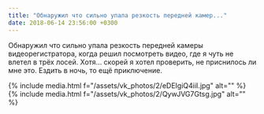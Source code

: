 ```yaml
---
title: "Обнаружил что сильно упала резкость передней камер..."
date: 2018-06-14 23:56:00 +0300
---
```


Обнаружил что сильно упала резкость передней камеры видеорегистратора, когда решил посмотреть видео, где я чуть не влетел в трёх лосей. Хотя... скорей я хотел проверить, не приснилось ли мне это. Ездить в ночь, то ещё приключение.


{% include media.html f="/assets/vk_photos/2/eDEIgiQ4iiI.jpg" alt="" %}
{% include media.html f="/assets/vk_photos/2/QywJVG7Gtsg.jpg" alt="" %}

